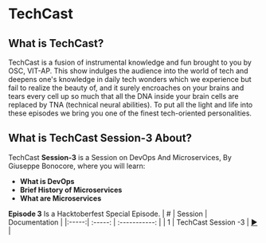 # TechCast

## What is TechCast?

TechCast is a fusion of instrumental knowledge and fun brought to you by OSC, VIT-AP. This show indulges the audience into the world of tech and deepens one's knowledge in daily tech wonders which we experience but fail to realize the beauty of, and it surely encroaches on your brains and tears every cell up so much that all the DNA inside your brain cells are replaced by TNA (technical neural abilities). To put all the light and life into these episodes we bring you one of the finest tech-oriented personalities.

## What is TechCast Session-3 About?
TechCast **Session-3** is a Session on DevOps And Microservices, By Giuseppe Bonocore, where you will learn:
- **What is DevOps**
- **Brief History of Microservices**
- **What are Microservices**


**Episode 3** Is a Hacktoberfest Special Episode.
| # | Session | Documentation |
|:-----:| :-----: | :-----------: |
| 1 | TechCast Session -3 | [▶️](https://docs.oscvitap.org/ostalks/session-1) |
